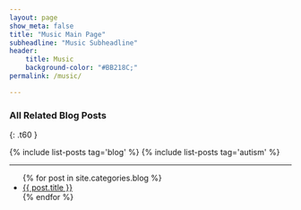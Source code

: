 ```yaml
---
layout: page
show_meta: false
title: "Music Main Page"
subheadline: "Music Subheadline"
header:
    title: Music
    background-color: "#BB218C;"
permalink: /music/

---
```


### All Related Blog Posts
{: .t60 }

{% include list-posts tag='blog' %}
{% include list-posts tag='autism' %}

---

<ul>
    {% for post in site.categories.blog %}
    <li><a href="{{ site.url }}{{ site.baseurl }}{{ post.url }}">{{ post.title }}</a></li>
    {% endfor %}
</ul>
